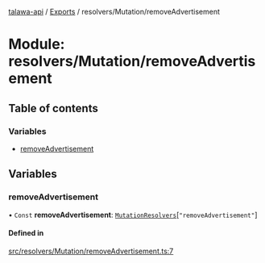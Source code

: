[talawa-api](../README.md) / [Exports](../modules.md) / resolvers/Mutation/removeAdvertisement

# Module: resolvers/Mutation/removeAdvertisement

## Table of contents

### Variables

- [removeAdvertisement](resolvers_Mutation_removeAdvertisement.md#removeadvertisement)

## Variables

### removeAdvertisement

• `Const` **removeAdvertisement**: [`MutationResolvers`](types_generatedGraphQLTypes.md#mutationresolvers)[``"removeAdvertisement"``]

#### Defined in

[src/resolvers/Mutation/removeAdvertisement.ts:7](https://github.com/PalisadoesFoundation/talawa-api/blob/fcc2f8f/src/resolvers/Mutation/removeAdvertisement.ts#L7)
